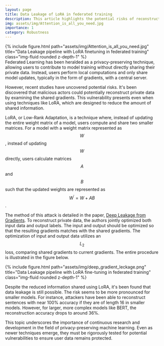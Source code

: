 ```yaml
---
layout: page
title: Data Leakage of LoRA in federated training
description: This article highlights the potential risks of reconstructing private data from the gradients shared in Federated Learning, especially when using the LoRA finetuning technique.
img: assets/img/Attention_is_all_you_need.jpg
importance: 1
category: Robustness
---
```

<div class="row">
    <div class="col-sm mt-3 mt-md-0">
        {% include figure.html path="assets/img/Attention_is_all_you_need.jpg"
        title="Data Leakage pipeline with LoRA finetuning in federated training" class="img-fluid rounded z-depth-1" %}
    </div>
</div>
Federated Learning has been heralded as a privacy-preserving technique, allowing users to contribute to model training without directly sharing their private data. Instead, users perform local computations and only share model updates, typically in the form of gradients, with a central server.

However, recent studies have uncovered potential risks. It's been discovered that malicious actors could potentially reconstruct private data by examining the shared gradients. This vulnerability presents even when using techniques like LoRA, which are designed to reduce the amount of shared information.

LoRA, or Low-Rank Adaptation, is a technique where, instead of updating the entire weight matrix of a model,
users compute and share two smaller matrices. For a model with a weight matrix represented as
$$W$$, instead of updating $$W$$ directly, users calculate matrices
$$A$$ and $$B$$ such that the updated weights are represented as
$$W^{′}=W+AB$$.

The method of this attack is detailed in the paper, [Deep Leakage from Gradients](https://papers.nips.cc/paper_files/paper/2019/file/60a6c4002cc7b29142def8871531281a-Paper.pdf).
To reconstruct private data, the authors jointly optimized both input data and output labels.
The input and output should be optimized so that the resulting gradients matches with the shared gradients.
The optimization of input and output data utilizes an  $$L_2$$ loss, comparing shared gradients to current gradients. The entire procedure is illustrated in the figure below.

<div class="row">
    <div class="col-sm mt-3 mt-md-0">
        {% include figure.html path="assets/img/deep_gradient_leckage.png"
        title="Data Leakage pipeline with LoRA fine-tuning in federated training" class="img-fluid rounded z-depth-1" %}
    </div>
</div>



Despite the reduced information shared using LoRA, it's been found that data leakage is still possible. The risk seems to be more pronounced for smaller models. For instance, attackers have been able to reconstruct sentences with near 100% accuracy if they are of length 16 in smaller models. However, for larger, more complex models like BERT, the reconstruction accuracy drops to around 36%.


This topic underscores the importance of continuous research and development in the field of privacy-preserving machine learning. Even as newer techniques emerge, they must be rigorously tested for potential vulnerabilities to ensure user data remains protected.